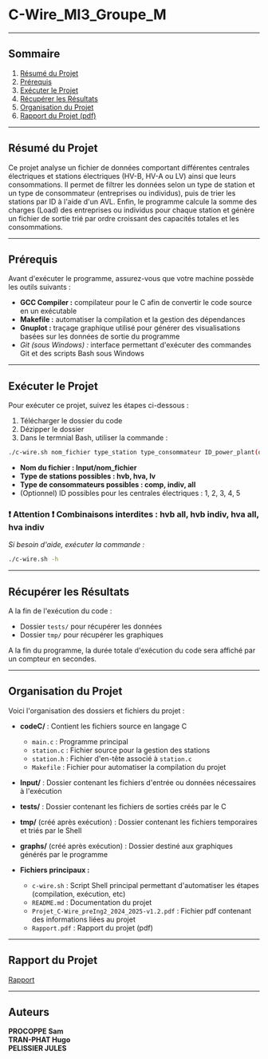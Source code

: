 # C-Wire_MI3_Groupe_M

---

## Sommaire
1. [Résumé du Projet](#résumé-du-projet)
2. [Prérequis](#Prérequis)
3. [Exécuter le Projet](#exécuter-le-projet)
4. [Récupérer les Résultats](#récupérer-les-résultats)
5. [Organisation du Projet](#organisation-du-projet)
6. [Rapport du Projet (pdf)](#Rapport-du-projet)

---

## Résumé du Projet

Ce projet analyse un fichier de données comportant différentes centrales électriques et stations électriques (HV-B, HV-A ou LV) ainsi que leurs consommations. Il permet de filtrer les données selon un type de station et un type de consommateur (entreprises ou individus), puis de trier les stations par ID à l'aide d'un AVL. Enfin, le programme calcule la somme des charges (Load) des entreprises ou individus pour chaque station et génère un fichier de sortie trié par ordre croissant des capacités totales et les consommations.

---

## Prérequis

Avant d'exécuter le programme, assurez-vous que votre machine possède les outils suivants :  
- **GCC Compiler :** compilateur pour le C afin de convertir le code source en un exécutable
- **Makefile :** automatiser la compilation et la gestion des dépendances
- **Gnuplot :** traçage graphique utilisé pour générer des visualisations basées sur les données de sortie du programme
- *Git (sous Windows) :* interface permettant d'exécuter des commandes Git et des scripts Bash sous Windows

---

## Exécuter le Projet

Pour exécuter ce projet, suivez les étapes ci-dessous :
1. Télécharger le dossier du code
2. Dézipper le dossier
3. Dans le termnial Bash, utiliser la commande :
```bash
./c-wire.sh nom_fichier type_station type_consommateur ID_power_plant(optionnel)
```
- **Nom du fichier : Input/nom_fichier**  
- **Type de stations possibles : hvb, hva, lv**  
- **Type de consommateurs possibles : comp, indiv, all**  
- (Optionnel) ID possibles pour les centrales électriques : 1, 2, 3, 4, 5  
### ❗ Attention ❗ Combinaisons interdites : hvb all, hvb indiv, hva all, hva indiv

*Si besoin d'aide, exécuter la commande :* 
```bash
./c-wire.sh -h
```

---

## Récupérer les Résultats

A la fin de l'exécution du code : 
  - Dossier `tests/` pour récupérer les données
  - Dossier `tmp/` pour récupérer les graphiques

A la fin du programme, la durée totale d'exécution du code sera affiché par un compteur en secondes.

---

## Organisation du Projet

Voici l'organisation des dossiers et fichiers du projet :

- **codeC/** : Contient les fichiers source en langage C
  - `main.c` : Programme principal
  - `station.c` : Fichier source pour la gestion des stations
  - `station.h` : Fichier d'en-tête associé à `station.c`
  - `Makefile` : Fichier pour automatiser la compilation du projet

- **Input/** : Dossier contenant les fichiers d'entrée ou données nécessaires à l'exécution

- **tests/** : Dossier contenant les fichiers de sorties créés par le C

- **tmp/** (créé après exécution) : Dossier contenant les fichiers temporaires et triés par le Shell

- **graphs/** (créé après exécution) : Dossier destiné aux graphiques générés par le programme

- **Fichiers principaux :**
  - `c-wire.sh` : Script Shell principal permettant d'automatiser les étapes (compilation, exécution, etc)
  - `README.md` : Documentation du projet
  - `Projet_C-Wire_preIng2_2024_2025-v1.2.pdf` : Fichier pdf contenant des informations liées au projet
  - `Rapport.pdf` : Rapport du projet (pdf)

---

## Rapport du Projet

[Rapport](file:///C:/Users/mente/Documents/Rapport.pdf)

---

## Auteurs 

**PROCOPPE Sam**  
**TRAN-PHAT Hugo**  
**PELISSIER JULES**
